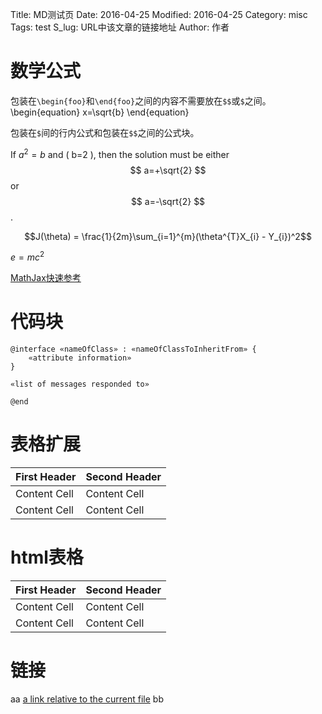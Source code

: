 Title: MD测试页
Date: 2016-04-25
Modified: 2016-04-25
Category: misc
Tags: test
S_lug: URL中该文章的链接地址
Author: 作者

# 数学公式
包装在`\begin{foo}`和`\end{foo}`之间的内容不需要放在`$$`或`$`之间。
\begin{equation}
     x=\sqrt{b}
\end{equation}

包装在`$`间的行内公式和包装在`$$`之间的公式块。

If $a^2=b$ and \( b=2 \), then the solution must be either $$
a=+\sqrt{2} $$ or $$ a=-\sqrt{2} $$.

$$J(\theta) = \frac{1}{2m}\sum_{i=1}^{m}(\theta^{T}X_{i} - Y_{i})^2$$

$e=mc^2$

[MathJax快速参考](http://meta.math.stackexchange.com/questions/5020/mathjax-basic-tutorial-and-quick-reference)


# 代码块
```
@interface «nameOfClass» : «nameOfClassToInheritFrom» {
    «attribute information»
}

«list of messages responded to»

@end
```

# 表格扩展
First Header  | Second Header
------------- | -------------
Content Cell  | Content Cell
Content Cell  | Content Cell

# html表格
<table class="table table-condensed table-bordered table-hover">
  <thead>
    <tr>
      <th>First Header</th>
      <th>Second Header</th>
    </tr>
  </thead>
  <tbody>
    <tr>
      <td>Content Cell</td>
      <td>Content Cell</td>
    </tr>
    <tr>
      <td>Content Cell</td>
      <td>Content Cell</td>
    </tr>
  </tbody>
</table>

# 链接
aa [a link relative to the current file]({filename}about.md) bb
